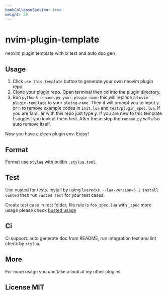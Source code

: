 ```yaml
---
bookCollapseSection: true
weight: 20
---
```


# nvim-plugin-template

neovim plugin template with ci test and auto doc gen

## Usage

1. Click `use this template` button to generate your own neovim plugin repo
2. Clone your plugin repo. Open terminal then cd into the plugin directory.
3. Run `python3 rename.py your-plugin-name` this will replace all `nvim-plugin-template` to your `pluing-name`. Then it will prompt you to input `y` or `n` to remove example codes in `init.lua` and `test/plugin_spec.lua`. If you are familiar with this repo just type y. If you are new to this template I suggest you look at them first. After these step the `rename.py` will also auto remove itself.

Now you have a clean plugin env. Enjoy!

## Format

Format use `stylua` with builtin `.stylua.toml`.

## Test

Use vusted for tests. Install by using `luarocks --lua-version=5.1 install vusted` then run `vusted test` for your test cases.

Create test case in test folder, file rule is `foo_spec.lua` with `_spec` more usage please check
[busted usage](https://lunarmodules.github.io/busted/)

## Ci

Ci support: auto generate doc from README, run integration test and lint check by `stylua`.

## More

For more usage you can take a look at my other plugins

## License MIT
